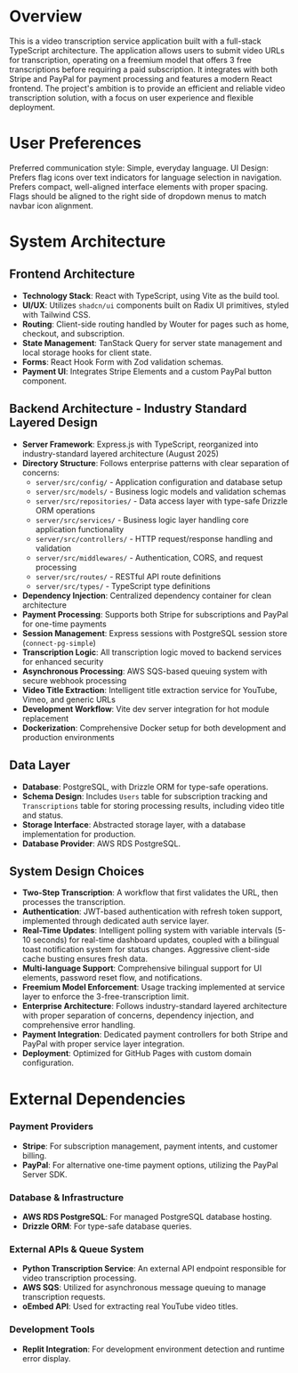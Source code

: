 # Overview

This is a video transcription service application built with a full-stack TypeScript architecture. The application allows users to submit video URLs for transcription, operating on a freemium model that offers 3 free transcriptions before requiring a paid subscription. It integrates with both Stripe and PayPal for payment processing and features a modern React frontend. The project's ambition is to provide an efficient and reliable video transcription solution, with a focus on user experience and flexible deployment.

# User Preferences

Preferred communication style: Simple, everyday language.
UI Design: Prefers flag icons over text indicators for language selection in navigation. Prefers compact, well-aligned interface elements with proper spacing. Flags should be aligned to the right side of dropdown menus to match navbar icon alignment.

# System Architecture

## Frontend Architecture
- **Technology Stack**: React with TypeScript, using Vite as the build tool.
- **UI/UX**: Utilizes `shadcn/ui` components built on Radix UI primitives, styled with Tailwind CSS.
- **Routing**: Client-side routing handled by Wouter for pages such as home, checkout, and subscription.
- **State Management**: TanStack Query for server state management and local storage hooks for client state.
- **Forms**: React Hook Form with Zod validation schemas.
- **Payment UI**: Integrates Stripe Elements and a custom PayPal button component.

## Backend Architecture - Industry Standard Layered Design
- **Server Framework**: Express.js with TypeScript, reorganized into industry-standard layered architecture (August 2025)
- **Directory Structure**: Follows enterprise patterns with clear separation of concerns:
  - `server/src/config/` - Application configuration and database setup
  - `server/src/models/` - Business logic models and validation schemas  
  - `server/src/repositories/` - Data access layer with type-safe Drizzle ORM operations
  - `server/src/services/` - Business logic layer handling core application functionality
  - `server/src/controllers/` - HTTP request/response handling and validation
  - `server/src/middlewares/` - Authentication, CORS, and request processing
  - `server/src/routes/` - RESTful API route definitions
  - `server/src/types/` - TypeScript type definitions
- **Dependency Injection**: Centralized dependency container for clean architecture
- **Payment Processing**: Supports both Stripe for subscriptions and PayPal for one-time payments
- **Session Management**: Express sessions with PostgreSQL session store (`connect-pg-simple`)
- **Transcription Logic**: All transcription logic moved to backend services for enhanced security
- **Asynchronous Processing**: AWS SQS-based queuing system with secure webhook processing
- **Video Title Extraction**: Intelligent title extraction service for YouTube, Vimeo, and generic URLs
- **Development Workflow**: Vite dev server integration for hot module replacement
- **Dockerization**: Comprehensive Docker setup for both development and production environments

## Data Layer
- **Database**: PostgreSQL, with Drizzle ORM for type-safe operations.
- **Schema Design**: Includes `Users` table for subscription tracking and `Transcriptions` table for storing processing results, including video title and status.
- **Storage Interface**: Abstracted storage layer, with a database implementation for production.
- **Database Provider**: AWS RDS PostgreSQL.

## System Design Choices
- **Two-Step Transcription**: A workflow that first validates the URL, then processes the transcription.
- **Authentication**: JWT-based authentication with refresh token support, implemented through dedicated auth service layer.
- **Real-Time Updates**: Intelligent polling system with variable intervals (5-10 seconds) for real-time dashboard updates, coupled with a bilingual toast notification system for status changes. Aggressive client-side cache busting ensures fresh data.
- **Multi-language Support**: Comprehensive bilingual support for UI elements, password reset flow, and notifications.
- **Freemium Model Enforcement**: Usage tracking implemented at service layer to enforce the 3-free-transcription limit.
- **Enterprise Architecture**: Follows industry-standard layered architecture with proper separation of concerns, dependency injection, and comprehensive error handling.
- **Payment Integration**: Dedicated payment controllers for both Stripe and PayPal with proper service layer integration.
- **Deployment**: Optimized for GitHub Pages with custom domain configuration.

# External Dependencies

### Payment Providers
- **Stripe**: For subscription management, payment intents, and customer billing.
- **PayPal**: For alternative one-time payment options, utilizing the PayPal Server SDK.

### Database & Infrastructure
- **AWS RDS PostgreSQL**: For managed PostgreSQL database hosting.
- **Drizzle ORM**: For type-safe database queries.

### External APIs & Queue System
- **Python Transcription Service**: An external API endpoint responsible for video transcription processing.
- **AWS SQS**: Utilized for asynchronous message queuing to manage transcription requests.
- **oEmbed API**: Used for extracting real YouTube video titles.

### Development Tools
- **Replit Integration**: For development environment detection and runtime error display.